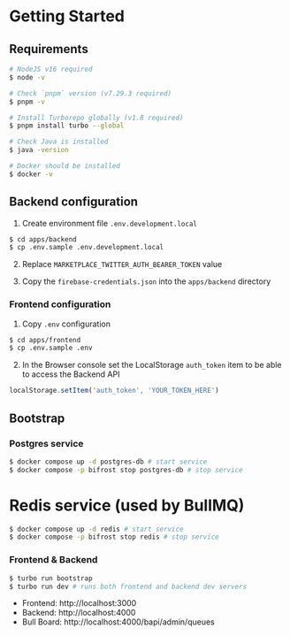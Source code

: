 # Getting Started

## Requirements

```bash
# NodeJS v16 required
$ node -v

# Check `pnpm` version (v7.29.3 required)
$ pnpm -v

# Install Turborepo globally (v1.8 required)
$ pnpm install turbo --global

# Check Java is installed
$ java -version

# Docker should be installed
$ docker -v
```

## Backend configuration

1. Create environment file `.env.development.local`

```bash
$ cd apps/backend
$ cp .env.sample .env.development.local
```

2. Replace `MARKETPLACE_TWITTER_AUTH_BEARER_TOKEN` value

3. Copy the `firebase-credentials.json` into the `apps/backend` directory

### Frontend configuration

1. Copy `.env` configuration

```bash
$ cd apps/frontend
$ cp .env.sample .env
```

2. In the Browser console set the LocalStorage `auth_token` item to be able to access the Backend API

```js
localStorage.setItem('auth_token', 'YOUR_TOKEN_HERE')
```

## Bootstrap

### Postgres service

```bash
$ docker compose up -d postgres-db # start service
$ docker compose -p bifrost stop postgres-db # stop service
```

# Redis service (used by BullMQ)

```bash
$ docker compose up -d redis # start service
$ docker compose -p bifrost stop redis # stop service
```

### Frontend & Backend

```bash
$ turbo run bootstrap
$ turbo run dev # runs both frontend and backend dev servers
```

- Frontend: http://localhost:3000
- Backend: http://localhost:4000
- Bull Board: http://localhost:4000/bapi/admin/queues
